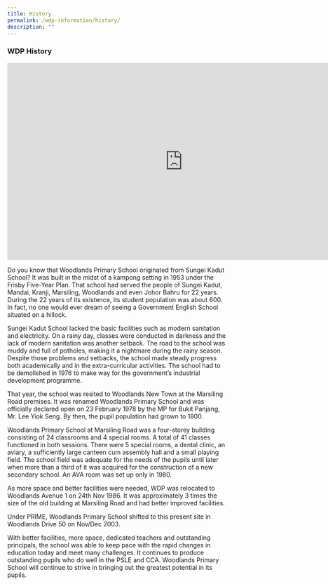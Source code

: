 ```yaml
---
title: History
permalink: /wdp-information/history/
description: ""
---
```

### **WDP History**

<iframe allowfullscreen="true" height="450" width="800" frameborder="0" src="https://docs.google.com/presentation/d/e/2PACX-1vSrvJPs_Z0UJD0PWNxz4GYRrVyCNGcDX-y-2l1Y1YPRyTT63hGg7u3E35T7vHPEl_Z3QibrCak9Tp7d/embed?start=false&amp;loop=false&amp;delayms=3000"></iframe>

Do you know that Woodlands Primary School originated from Sungei Kadut School? It was built in the midst of a kampong setting in 1953 under the Frisby Five-Year Plan. That school had served the people of Sungei Kadut, Mandai, Kranji, Marsiling, Woodlands and even Johor Bahru for 22 years. During the 22 years of its existence, its student population was about 600. In fact, no one would ever dream of seeing a Government English School situated on a hillock.

Sungei Kadut School lacked the basic facilities such as modern sanitation and electricity. On a rainy day, classes were conducted in darkness and the lack of modern sanitation was another setback. The road to the school was muddy and full of potholes, making it a nightmare during the rainy season. Despite those problems and setbacks, the school made steady progress both academically and in the extra-curricular activities. The school had to be demolished in 1976 to make way for the government’s industrial development programme.

That year, the school was resited to Woodlands New Town at the Marsiling Road premises. It was renamed Woodlands Primary School and was officially declared open on 23 February 1978 by the MP for Bukit Panjang, Mr. Lee Yiok Seng. By then, the pupil population had grown to 1800.

Woodlands Primary School at Marsiling Road was a four-storey building consisting of 24 classrooms and 4 special rooms. A total of 41 classes functioned in both sessions. There were 5 special rooms, a dental clinic, an aviary, a sufficiently large canteen cum assembly hall and a small playing field. The school field was adequate for the needs of the pupils until later when more than a third of it was acquired for the construction of a new secondary school. An AVA room was set up only in 1980.

As more space and better facilities were needed, WDP was relocated to Woodlands Avenue 1 on 24th Nov 1986. It was approximately 3 times the size of the old building at Marsiling Road and had better improved facilities.

Under PRIME, Woodlands Primary School shifted to this present site in Woodlands Drive 50 on Nov/Dec 2003.

With better facilities, more space, dedicated teachers and outstanding principals, the school was able to keep pace with the rapid changes in education today and meet many challenges. It continues to produce outstanding pupils who do well in the PSLE and CCA. Woodlands Primary School will continue to strive in bringing out the greatest potential in its pupils.

